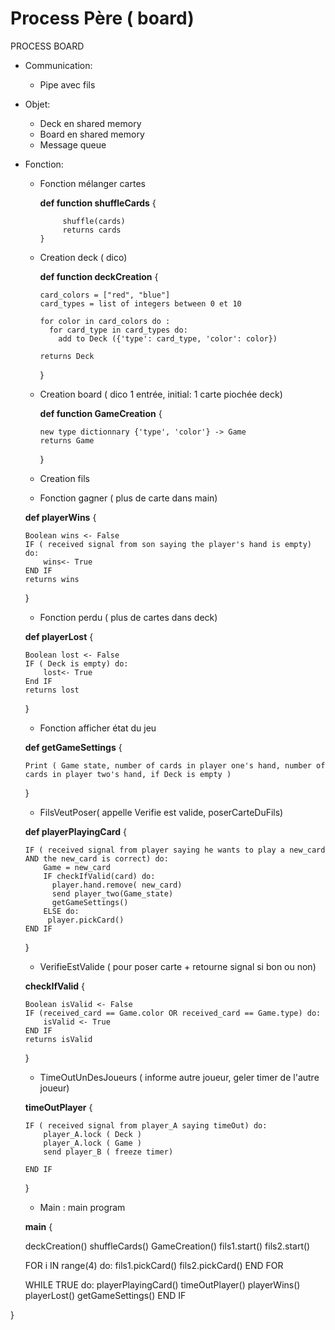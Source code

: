 
# Process Père ( board)  


PROCESS BOARD 

  * Communication:
    - Pipe avec fils
    

  * Objet:
  
    - Deck en shared memory
    - Board en shared memory
    - Message queue

  * Fonction:
  
    - Fonction mélanger cartes
    
      **def function shuffleCards** {
      
               shuffle(cards)
               returns cards
          }
        
    - Creation deck ( dico)
    
      **def function deckCreation** {
      
          card_colors = ["red", "blue"]
          card_types = list of integers between 0 et 10
         
          for color in card_colors do :
            for card_type in card_types do:
              add to Deck ({'type': card_type, 'color': color})

          returns Deck

      }
      
    - Creation board ( dico 1 entrée, initial: 1 carte piochée deck)
    
      **def function GameCreation** {

          new type dictionnary {'type', 'color'} -> Game 
          returns Game
      
      }

    - Creation fils

    - Fonction gagner ( plus de carte dans main)

    **def playerWins** {

        Boolean wins <- False
        IF ( received signal from son saying the player's hand is empty) do:
            wins<- True
        END IF
        returns wins
    }

    - Fonction perdu ( plus de cartes dans deck)

    **def playerLost** {

        Boolean lost <- False
        IF ( Deck is empty) do:
            lost<- True
        End IF
        returns lost
    }

    - Fonction afficher état du jeu

    **def getGameSettings** {
        
        Print ( Game state, number of cards in player one's hand, number of cards in player two's hand, if Deck is empty )
    }

    - FilsVeutPoser( appelle Verifie est valide, poserCarteDuFils)

    **def playerPlayingCard** {

        IF ( received signal from player saying he wants to play a new_card AND the new_card is correct) do:
            Game = new_card
            IF checkIfValid(card) do:
              player.hand.remove( new_card)
              send player_two(Game_state)
              getGameSettings()
            ELSE do:
             player.pickCard()
        END IF

    }
    - VerifieEstValide ( pour poser carte + retourne signal si bon ou non)

    **checkIfValid** {

        Boolean isValid <- False
        IF (received_card == Game.color OR received_card == Game.type) do:
            isValid <- True
        END IF
        returns isValid
    }

    - TimeOutUnDesJoueurs ( informe autre joueur, geler timer de l'autre joueur)

    **timeOutPlayer** {

        IF ( received signal from player_A saying timeOut) do:
            player_A.lock ( Deck )
            player_A.lock ( Game )
            send player_B ( freeze timer)

        END IF
    
    }
    
    - Main : main program 
    
    **main** {
      
      
      deckCreation()
      shuffleCards()
      GameCreation()
      fils1.start()
      fils2.start()
      
      FOR i IN range(4) do:
       fils1.pickCard()
       fils2.pickCard()
      END FOR
      
      WHILE TRUE do:
       playerPlayingCard()
       timeOutPlayer()
       playerWins()
       playerLost()
       getGameSettings()
      END IF
      
   }
